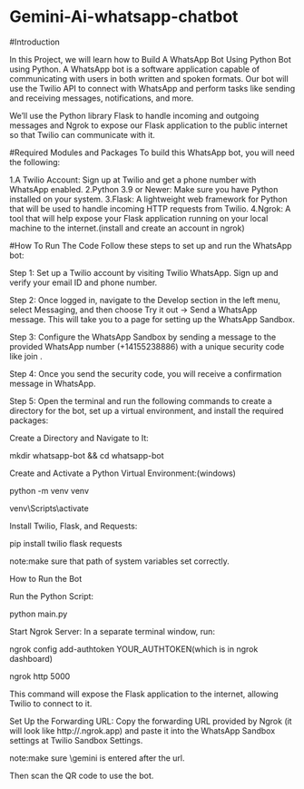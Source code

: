 # Gemini-Ai-whatsapp-chatbot

#Introduction

In this Project, we will learn how to Build A WhatsApp Bot Using Python Bot using Python. A WhatsApp bot is a software application capable of communicating with users in both written and spoken formats. Our bot will use the Twilio API to connect with WhatsApp and perform tasks like sending and receiving messages, notifications, and more.

We’ll use the Python library Flask to handle incoming and outgoing messages and Ngrok to expose our Flask application to the public internet so that Twilio can communicate with it.


#Required Modules and Packages
To build this WhatsApp bot, you will need the following:

1.A Twilio Account: Sign up at Twilio and get a phone number with WhatsApp enabled.
2.Python 3.9 or Newer: Make sure you have Python installed on your system.
3.Flask: A lightweight web framework for Python that will be used to handle incoming HTTP requests from Twilio.
4.Ngrok: A tool that will help expose your Flask application running on your local machine to the internet.(install and create an account in ngrok)

#How To Run The Code 
Follow these steps to set up and run the WhatsApp bot:

Step 1: Set up a Twilio account by visiting Twilio WhatsApp. Sign up and verify your email ID and phone number.

Step 2: Once logged in, navigate to the Develop section in the left menu, select Messaging, and then choose Try it out -> Send a WhatsApp message. This will take you to a page for setting up the WhatsApp Sandbox.

Step 3: Configure the WhatsApp Sandbox by sending a message to the provided WhatsApp number (+14155238886) with a unique security code like join <secret-code>.

Step 4: Once you send the security code, you will receive a confirmation message in WhatsApp.

Step 5: Open the terminal and run the following commands to create a directory for the bot, set up a virtual environment, and install the required packages:

Create a Directory and Navigate to It:

mkdir whatsapp-bot && cd whatsapp-bot

Create and Activate a Python Virtual Environment:(windows)

python -m venv venv

venv\Scripts\activate


Install Twilio, Flask, and Requests:
 
pip install twilio flask requests

note:make sure that path of system variables set correctly.


How to Run the Bot

Run the Python Script:

python main.py

Start Ngrok Server: In a separate terminal window, run:

ngrok config add-authtoken YOUR_AUTHTOKEN(which is in ngrok dashboard)

ngrok http 5000

This command will expose the Flask application to the internet, allowing Twilio to connect to it.

Set Up the Forwarding URL: Copy the forwarding URL provided by Ngrok (it will look like http://<random-string>.ngrok.app) and paste it into the WhatsApp Sandbox settings at Twilio Sandbox Settings.

note:make sure \gemini is entered after the url.

Then scan the QR code to use the bot.
